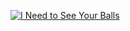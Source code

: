 [![I Need to See Your Balls](https://img.youtube.com/vi/btMd7OjTE6I/0.jpg)](https://www.youtube.com/watch?v=btMd7OjTE6I)
